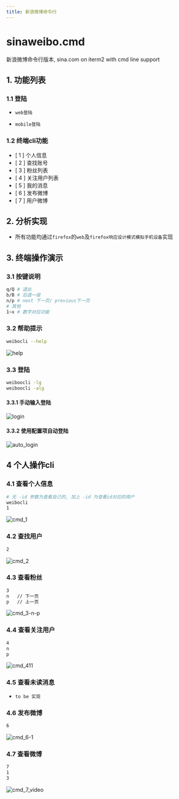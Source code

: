 ```yaml
---
title: 新浪微博命令行
---
```




# sinaweibo.cmd

新浪微博命令行版本, sina.com on iterm2 with cmd line support

## 1. 功能列表

### 1.1 登陆

- `web登陆`

- `mobile登陆`

### 1.2 终端cli功能

- [ 1 ] 个人信息
- [ 2 ] 查找账号
- [ 3 ] 粉丝列表
- [ 4 ] 关注用户列表
- [ 5 ] 我的消息
- [ 6 ] 发布微博
- [ 7 ] 用户微博

## 2. 分析实现

- 所有功能均通过`firefox`的`web`及`firefox响应设计模式模拟手机设备`实现

## 3. 终端操作演示

### 3.1 按键说明

```sh
q/Q	# 退出
b/B	# 后退一级
n/p # next 下一页/ previous下一页
# 其他
1~x # 数字对应功能
```

### 3.2 帮助提示

```sh
weibocli --help
```

![help](docs/images/help.png)

### 3.3 登陆

```sh
weiboocli -lg
weiboocli -alg
```

#### 3.3.1 手动输入登陆

![login](docs/images/login.png)

#### 3.3.2 使用配置项自动登陆

![auto_login](docs/images/auto_login.png)

## 4 个人操作cli

### 4.1 查看个人信息

```sh
# 无 -id 参数为查看自己的, 加上 -id 为查看id对应的用户
weibocli
1
```

![cmd_1](docs/images/cmd_1.png)

### 4.2 查找用户

```sh
2
```

![cmd_2](docs/images/cmd_2.png)

### 4.3 查看粉丝

```sh
3
n	// 下一页
p	// 上一页
```

![cmd_3-n-p](docs/images/cmd_3-n-p.png)

### 4.4 查看关注用户

```sh
4
n
p
```

![cmd_411](docs/images/cmd_u1.png)

### 4.5 查看未读消息

- `to be 实现`

### 4.6 发布微博

```sh
6
```

![cmd_6-1](docs/images/cmd_6-1.png)

### 4.7 查看微博

```sh
7
1
3
```

![cmd_7_video](docs/images/cmd_7_video.png)
